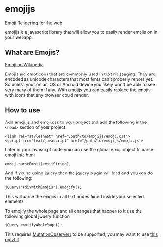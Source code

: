emojijs
=======

Emoji Rendering for the web


emojijs is a javascript library that will allow you to easily render emojis on in your webapp.

What are Emojis?
---------
[Emoji on Wikipedia](http://en.wikipedia.com/wiki/Emoji)  

Emojis are emoticons that are commonly used in text messaging. They are encoded as unicode characters that most fonts can't properly render yet. So unless your on an iOS or Android device you likely won't be able to see very many of them if any. With emojijs you can easily replace the emojis with icons that any browser could render.

How to use
------
Add emoji.js and emoji.css to your project and add the following in the `<head>` section of your project:

    <link rel="stylesheet" href="/path/to/emojijs/emoji.css">
    <script src="text/javascript" href="/path/to/emojijs/emoji.js">

Later in your javascript code you can use the global emoji object to parse emoji into html

    emoji.parseEmoji(emojiString);
    
And if you're using jquery then the jquery plugin will load and you can do the following:

    jQuery("#divWithEmojis").emojify();
    
This will parse the emojis in all text nodes found inside your selected elements.

To emojify the whole page and all changes that happen to it use the following global jQuery function:

    jQuery.emojifyWholePage();

This requires [MutationObservers](https://developer.mozilla.org/en-US/docs/Web/API/MutationObserver) to be supported, you may want to use [this polyfill](https://github.com/Polymer/MutationObservers)

